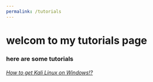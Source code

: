 ```yaml
---
permalink: /tutorials
---
```


# welcom to my tutorials page
### here are some tutorials
###### [How to get Kali Linux on Windows!?](https://zacussydestoyer69.github.io/tutorials/kalilinuxonwindows.md)